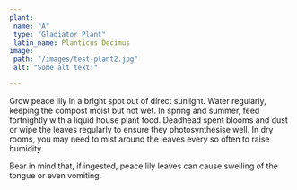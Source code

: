 ```yaml
---
plant:
 name: "A"
 type: "Gladiator Plant"
 latin_name: Planticus Decimus
image:
 path: "/images/test-plant2.jpg"
 alt: "Some alt text!"

---
```


Grow peace lily in a bright spot out of direct sunlight. Water regularly, keeping the compost moist but not wet. In spring and summer, feed fortnightly with a liquid house plant food. Deadhead spent blooms and dust or wipe the leaves regularly to ensure they photosynthesise well. In dry rooms, you may need to mist around the leaves every so often to raise humidity.

Bear in mind that, if ingested, peace lily leaves can cause swelling of the tongue or even vomiting.